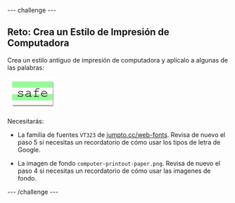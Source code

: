 \--- challenge \---

## Reto: Crea un Estilo de Impresión de Computadora

Crea un estilo antiguo de impresión de computadora y aplícalo a algunas de las palabras:

![captura de pantalla](images/letter-fonts-printout.png)

Necesitarás:

+ La familia de fuentes `VT323` de <a href="http://jumpto.cc/web-fonts" target="_blank">jumpto.cc/web-fonts</a>. Revisa de nuevo el paso 5 si necesitas un recordatorio de cómo usar los tipos de letra de Google.

+ La imagen de fondo `computer-printout-paper.png`. Revisa de nuevo el paso 4 si necesitas un recordatorio de cómo usar las imagenes de fondo.

\--- /challenge \---